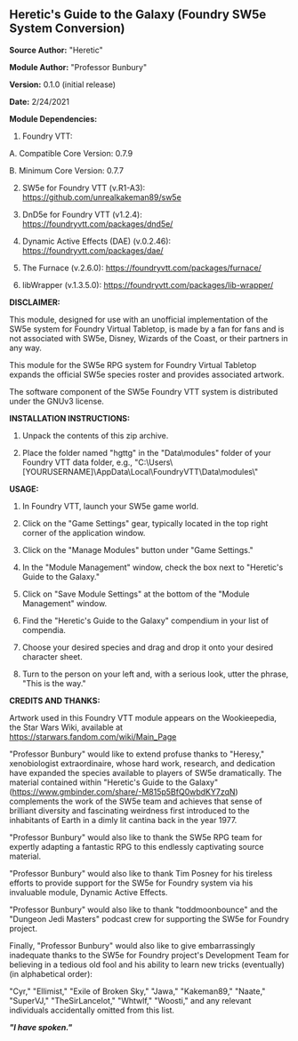 ## Heretic's Guide to the Galaxy (Foundry SW5e System Conversion)

**Source Author:** "Heretic"

**Module Author:** "Professor Bunbury"

**Version:** 0.1.0 (initial release)

**Date:** 2/24/2021

**Module Dependencies:**

1. Foundry VTT:

A. Compatible Core Version: 0.7.9

B. Minimum Core Version: 0.7.7

2. SW5e for Foundry VTT (v.R1-A3): https://github.com/unrealkakeman89/sw5e

3. DnD5e for Foundry VTT (v1.2.4): https://foundryvtt.com/packages/dnd5e/

4. Dynamic Active Effects (DAE) (v.0.2.46): https://foundryvtt.com/packages/dae/

5. The Furnace (v.2.6.0): https://foundryvtt.com/packages/furnace/

6. libWrapper (v.1.3.5.0): https://foundryvtt.com/packages/lib-wrapper/

**DISCLAIMER:**

This module, designed for use with an unofficial implementation of the SW5e
system for Foundry Virtual Tabletop, is made by a fan for fans and is not
associated with SW5e, Disney, Wizards of the Coast, or their partners in any
way.

This module for the SW5e RPG system for Foundry Virtual Tabletop expands the
official SW5e species roster and provides associated artwork.

The software component of the SW5e Foundry VTT system is distributed under the
GNUv3 license.

**INSTALLATION INSTRUCTIONS:**

1. Unpack the contents of this zip archive.

2. Place the folder named "hgttg" in the "Data\\modules" folder of your Foundry
VTT data folder, e.g.,
"C:\\Users\\[YOURUSERNAME]\\AppData\\Local\\FoundryVTT\\Data\\modules\\"

**USAGE:**

1. In Foundry VTT, launch your SW5e game world.

2. Click on the "Game Settings" gear, typically located in the top right corner
of the application window.

3. Click on the "Manage Modules" button under "Game Settings."

4. In the "Module Management" window, check the box next to "Heretic's Guide to
the Galaxy."

5. Click on "Save Module Settings" at the bottom of the "Module Management"
window.

6. Find the "Heretic's Guide to the Galaxy" compendium in your list of
compendia.

7. Choose your desired species and drag and drop it onto your desired character
sheet.

8. Turn to the person on your left and, with a serious look, utter the phrase,
"This is the way."

**CREDITS AND THANKS:**

Artwork used in this Foundry VTT module appears on the Wookieepedia, the Star
Wars Wiki, available at <https://starwars.fandom.com/wiki/Main_Page>

"Professor Bunbury" would like to extend profuse thanks to "Heresy,"
xenobiologist extraordinaire, whose hard work, research, and dedication have
expanded the species available to players of SW5e dramatically. The material
contained within "Heretic's Guide to the Galaxy"
(https://www.gmbinder.com/share/-M815p5BfQ0wbdKY7zqN) complements the work of
the SW5e team and achieves that sense of brilliant diversity and fascinating
weirdness first introduced to the inhabitants of Earth in a dimly lit cantina
back in the year 1977.

"Professor Bunbury" would also like to thank the SW5e RPG team for expertly
adapting a fantastic RPG to this endlessly captivating source material.

"Professor Bunbury" would also like to thank Tim Posney for his tireless efforts
to provide support for the SW5e for Foundry system via his invaluable module,
Dynamic Active Effects.

"Professor Bunbury" would also like to thank "toddmoonbounce" and the "Dungeon
Jedi Masters" podcast crew for supporting the SW5e for Foundry project.

Finally, "Professor Bunbury" would also like to give embarrassingly inadequate
thanks to the SW5e for Foundry project's Development Team for believing in a
tedious old fool and his ability to learn new tricks (eventually) (in
alphabetical order):

"Cyr," "Ellimist," "Exile of Broken Sky," "Jawa," "Kakeman89," "Naate,"
"SuperVJ," "TheSirLancelot," "Whtwlf," "Woosti," and any relevant individuals
accidentally omitted from this list.

***"I have spoken."***
